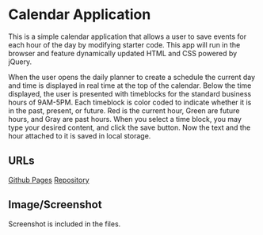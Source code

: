 # Calendar Application

This is a simple calendar application that allows a user to save events for each hour of the day by modifying starter code. This app will run in the browser and feature dynamically updated HTML and CSS powered by jQuery. 

When the user opens the daily planner to create a schedule the current day and time is displayed in real time at the top of the calendar. Below the time displayed, the user is presented with timeblocks for the standard business hours of 9AM-5PM. Each timeblock is color coded to indicate whether it is in the past, present, or future. Red is the current hour, Green are future hours, and Gray are past hours. When you select a time block, you
may type your desired content, and click the save button. Now the text and the hour attached to it is saved in local storage.

## URLs
[Github Pages](https://vcristian1.github.io/CalendarApplication/)
[Repository](https://github.com/vcristian1/CalendarApplication)

## Image/Screenshot

Screenshot is included in the files.